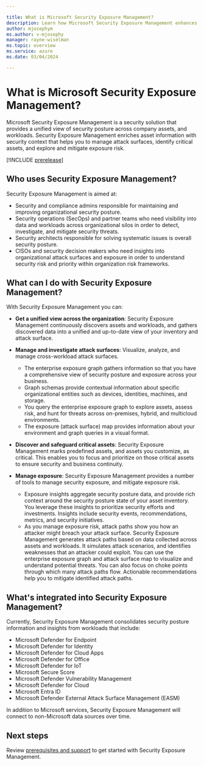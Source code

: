 ```yaml
---

title: What is Microsoft Security Exposure Management?
description: Learn how Microsoft Security Exposure Management enhances and extends security posture management.
author: mjosephym
ms.author: v-mjosephy
manager: rayne-wiselman
ms.topic: overview
ms.service: azure
ms.date: 03/04/2024

---
```



# What is Microsoft Security Exposure Management?

Microsoft Security Exposure Management is a security solution that provides a unified view of security posture across company assets, and workloads. Security Exposure Management enriches asset information with security context that helps you to manage attack surfaces, identify critical assets, and explore and mitigate exposure risk.

[!INCLUDE [prerelease](../includes//prerelease.md)]

## Who uses Security Exposure Management?

Security Exposure Management is aimed at:

- Security and compliance admins responsible for maintaining and improving organizational security posture.
- Security operations (SecOps) and partner teams who need visibility into data and workloads across organizational silos in order to detect, investigate, and mitigate security threats.
- Security architects responsible for solving systematic issues is overall security posture.
- CISOs and security decision makers who need insights into organizational attack surfaces and exposure in order to understand security risk and priority within organization risk frameworks.

## What can I do with Security Exposure Management?

With Security Exposure Management you can:

- **Get a unified view across the organization**: Security Exposure Management continuously discovers assets and workloads, and gathers discovered data into a unified and up-to-date view of your inventory and attack surface.
- **Manage and investigate attack surfaces**: Visualize, analyze, and manage cross-workload attack surfaces.
  - The enterprise exposure graph gathers information so that you have a comprehensive view of security posture and exposure across your business.
  - Graph schemas provide contextual information about specific organizational entities such as devices, identities, machines, and storage.
  - You query the enterprise exposure graph to explore assets, assess risk, and hunt for threats across on-premises, hybrid, and multicloud environments.
  - The exposure (attack surface) map provides information about your environment and graph queries in a visual format.

- **Discover and safeguard critical assets**: Security Exposure Management marks predefined assets, and assets you customize, as critical. This enables you to focus and prioritize on those critical assets to ensure security and business continuity.

- **Manage exposure**: Security Exposure Management provides a number of tools to manage security exposure, and mitigate exposure risk.
  - Exposure insights aggregate security posture data, and provide rich context around the security posture state of your asset inventory. You leverage these insights to prioritize security efforts and investments. Insights include security events, recommendations, metrics, and security initiatives.
  - As you manage exposure risk, attack paths show you how an attacker might breach your attack surface. Security Exposure Management generates attack paths based on data collected across assets and workloads. It simulates attack scenarios, and identifies weaknesses that an attacker could exploit. You can use the enterprise exposure graph and attack surface map to visualize and understand potential threats. You can also focus on choke points through which many attack paths flow. Actionable recommendations help you to mitigate identified attack paths.

## What's integrated into Security Exposure Management?

Currently, Security Exposure Management consolidates security posture information and insights from workloads that include:

- Microsoft Defender for Endpoint
- Microsoft Defender for Identity
- Microsoft Defender for Cloud Apps
- Microsoft Defender for Office
- Microsoft Defender for IoT
- Microsoft Secure Score  
- Microsoft Defender Vulnerability Management  
- Microsoft Defender for Cloud
- Microsoft Entra ID  
- Microsoft Defender External Attack Surface Management (EASM)

In addition to Microsoft services, Security Exposure Management will connect to non-Microsoft data sources over time.

## Next steps

Review [prerequisites and support](prerequisites.md) to get started with Security Exposure Management.